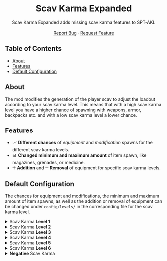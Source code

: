 <p align="center">
  <h1 align="center">Scav Karma Expanded</h1>
  <p align="center">
    Scav Karma Expanded adds missing scav karma features to SPT-AKI.
    <br />
    <br />
    <a href="https://github.com/SPT-Expanded/Scav-Karma/issues">Report Bug</a>
    ·
    <a href="https://github.com/SPT-Expanded/Scav-Karma/issues">Request Feature</a>
  </p>
</p>

## Table of Contents
- [About](#about)
- [Features](#features)
- [Default Configuration](#default-configuration)

## About
The mod modifies the generation of the player scav to adjust the loadout according to your scav karma level. This means that with a high scav karma level you have a higher chance of spawning with weapons, armor, backpacks etc. and with a low scav karma level a lower chance.

## Features
* 📈 **Different chances** of _equipment_ and _modification_ spawns for the different scav karma levels.
* 📊 **Changed minimum and maximum amount** of item spawn, like magazines, grenades, or medicine.
* ➕ **Addition** and ➖ **Removal** of equipment for specific scav karma levels.

## Default Configuration
The chances for equipment and modifications, the minimum and maximum amount of item spawns, as well as the addition or removal of equipment can be changed under `config/levels/` in the corresponding file for the scav karma level.
<details>
  <summary>Scav Karma <b>Level 1</b></summary>
  <table>
    <h3>Equipment Chances</h3>
    <tr><th>Equipment Type</th><th>Chance of Spawning with in %</th></tr>
    <tr><td>Headwear</td><td>48</td></tr>
    <tr><td>Earpiece</td><td>0</td></tr>
    <tr><td>FaceCover</td><td>24</td></tr>
    <tr><td>Armor Vest</td><td>19</td></tr>
    <tr><td>Eyewear</td><td>20</td></tr>
    <tr><td>Arm Band</td><td>0</td></tr>
    <tr><td>Tactical Vest</td><td>57</td></tr>
    <tr><td>Backpack</td><td>38</td></tr>
    <tr><td>First Primary Weapon</td><td>62</td></tr>
    <tr><td>Second Primary Weapon</td><td>0</td></tr>
    <tr><td>Holster</td><td>0</td></tr>
    <tr><td>Scabbard</td><td>91</td></tr>
  </table>
  <table>
    <h3>Added Equipment</h3>
    <tr><th>Equipment Type</th><th>Item Name</th></tr>
    <tr><td>Headwear</td><td></td></tr>
    <tr><td>Earpiece</td><td></td></tr>
    <tr><td>FaceCover</td><td></td></tr>
    <tr><td>Armor Vest</td><td></td></tr>
    <tr><td>Eyewear</td><td></td></tr>
    <tr><td>Arm Band</td><td></td></tr>
    <tr><td>Tactical Vest</td><td></td></tr>
    <tr><td>Backpack</td><td></td></tr>
    <tr><td>First Primary Weapon</td><td></td></tr>
    <tr><td>Second Primary Weapon</td><td></td></tr>
    <tr><td>Holster</td><td></td></tr>
    <tr><td>Scabbard</td><td></td></tr>
  </table>
  <table>
    <h3>Removed Equipment</h3>
    <tr><th>Equipment Type</th><th>Item Name</th></tr>
    <tr><td>Headwear</td><td></td></tr>
    <tr><td>Earpiece</td><td></td></tr>
    <tr><td>FaceCover</td><td></td></tr>
    <tr><td>Armor Vest</td><td></td></tr>
    <tr><td>Eyewear</td><td></td></tr>
    <tr><td>Arm Band</td><td></td></tr>
    <tr><td>Tactical Vest</td><td></td></tr>
    <tr><td>Backpack</td><td></td></tr>
    <tr><td>First Primary Weapon</td><td></td></tr>
    <tr><td>Second Primary Weapon</td><td></td></tr>
    <tr><td>Holster</td><td></td></tr>
    <tr><td>Scabbard</td><td></td></tr>
  </table>
  <table>
    <h3>Modification Chances</h3>
    <p>More modifications are affected but here are the most important ones.</p>
    <tr><th>Mod Type</th><th>Chance of spawning with in %</th></tr>
    <tr><td>Scope</td><td>9</td></tr>
    <tr><td>Stock</td><td>46</td></tr>
    <tr><td>Foregrip</td><td>0</td></tr>
    <tr><td>Muzzel</td><td>31</td></tr>
  </table>
  <table>
    <h3>Item Minimum and Maximum</h3>
    <tr><th>Item Type</th><th>Minimum amount of spawning with</th><th>Maximum amount of spawning with</th></tr>
    <tr><td>Special Items</td><td>0</td><td>0</td></tr>
    <tr><td>Healing Items</td><td>0</td><td>1</td></tr>
    <tr><td>Loose Loot</td><td>0</td><td>2</td></tr>
    <tr><td>Magazines</td><td>1</td><td>3</td></tr>
    <tr><td>Grenades</td><td>0</td><td>1</td></tr>
  </table>
</details>
<details>
  <summary>Scav Karma <b>Level 2</b></summary>
  <table>
    <h3>Equipment Chances</h3>
    <tr><th>Equipment Type</th><th>Chance of Spawning with in %</th></tr>
    <tr><td>Headwear</td><td>50</td></tr>
    <tr><td>Earpiece</td><td>2</td></tr>
    <tr><td>FaceCover</td><td>31</td></tr>
    <tr><td>Armor Vest</td><td>26</td></tr>
    <tr><td>Eyewear</td><td>22</td></tr>
    <tr><td>Arm Band</td><td>0</td></tr>
    <tr><td>Tactical Vest</td><td>65</td></tr>
    <tr><td>Backpack</td><td>41</td></tr>
    <tr><td>First Primary Weapon</td><td>76</td></tr>
    <tr><td>Second Primary Weapon</td><td>0</td></tr>
    <tr><td>Holster</td><td>0</td></tr>
    <tr><td>Scabbard</td><td>94</td></tr>
  </table>
  <table>
    <h3>Added Equipment</h3>
    <tr><th>Equipment Type</th><th>Item Name</th></tr>
    <tr><td>Headwear</td><td></td></tr>
    <tr><td>Earpiece</td><td></td></tr>
    <tr><td>FaceCover</td><td></td></tr>
    <tr><td>Armor Vest</td><td></td></tr>
    <tr><td>Eyewear</td><td></td></tr>
    <tr><td>Arm Band</td><td></td></tr>
    <tr><td>Tactical Vest</td><td></td></tr>
    <tr><td>Backpack</td><td></td></tr>
    <tr><td>First Primary Weapon</td><td></td></tr>
    <tr><td>Second Primary Weapon</td><td></td></tr>
    <tr><td>Holster</td><td></td></tr>
    <tr><td>Scabbard</td><td></td></tr>
  </table>
  <table>
    <h3>Removed Equipment</h3>
    <tr><th>Equipment Type</th><th>Item Name</th></tr>
    <tr><td>Headwear</td><td></td></tr>
    <tr><td>Earpiece</td><td></td></tr>
    <tr><td>FaceCover</td><td></td></tr>
    <tr><td>Armor Vest</td><td></td></tr>
    <tr><td>Eyewear</td><td></td></tr>
    <tr><td>Arm Band</td><td></td></tr>
    <tr><td>Tactical Vest</td><td></td></tr>
    <tr><td>Backpack</td><td></td></tr>
    <tr><td>First Primary Weapon</td><td></td></tr>
    <tr><td>Second Primary Weapon</td><td></td></tr>
    <tr><td>Holster</td><td></td></tr>
    <tr><td>Scabbard</td><td></td></tr>
  </table>
  <table>
    <h3>Modification Chances</h3>
    <p>More modifications are affected but here are the most important ones.</p>
    <tr><th>Mod Type</th><th>Chance of spawning with in %</th></tr>
    <tr><td>Scope</td><td>11</td></tr>
    <tr><td>Stock</td><td>47</td></tr>
    <tr><td>Foregrip</td><td>5</td></tr>
    <tr><td>Muzzel</td><td>35</td></tr>
  </table>
  <table>
    <h3>Item Minimum and Maximum</h3>
    <tr><th>Item Type</th><th>Minimum amount of spawning with</th><th>Maximum amount of spawning with</th></tr>
    <tr><td>Special Items</td><td>0</td><td>0</td></tr>
    <tr><td>Healing Items</td><td>0</td><td>2</td></tr>
    <tr><td>Loose Loot</td><td>1</td><td>3</td></tr>
    <tr><td>Magazines</td><td>1</td><td>3</td></tr>
    <tr><td>Grenades</td><td>0</td><td>2</td></tr>
  </table>
</details>
<details>
  <summary>Scav Karma <b>Level 3</b></summary>
  <table>
    <h3>Equipment Chances</h3>
    <tr><th>Equipment Type</th><th>Chance of Spawning with in %</th></tr>
    <tr><td>Headwear</td><td>60</td></tr>
    <tr><td>Earpiece</td><td>7</td></tr>
    <tr><td>FaceCover</td><td>38</td></tr>
    <tr><td>Armor Vest</td><td>31</td></tr>
    <tr><td>Eyewear</td><td>26</td></tr>
    <tr><td>Arm Band</td><td>0</td></tr>
    <tr><td>Tactical Vest</td><td>71</td></tr>
    <tr><td>Backpack</td><td>52</td></tr>
    <tr><td>First Primary Weapon</td><td>80</td></tr>
    <tr><td>Second Primary Weapon</td><td>0</td></tr>
    <tr><td>Holster</td><td>3</td></tr>
    <tr><td>Scabbard</td><td>96</td></tr>
  </table>
  <table>
    <h3>Added Equipment</h3>
    <tr><th>Equipment Type</th><th>Item Name</th></tr>
    <tr><td>Headwear</td><td></td></tr>
    <tr><td>Earpiece</td><td></td></tr>
    <tr><td>FaceCover</td><td></td></tr>
    <tr><td>Armor Vest</td><td></td></tr>
    <tr><td>Eyewear</td><td></td></tr>
    <tr><td>Arm Band</td><td></td></tr>
    <tr><td>Tactical Vest</td><td></td></tr>
    <tr><td>Backpack</td><td></td></tr>
    <tr><td>First Primary Weapon</td><td></td></tr>
    <tr><td>Second Primary Weapon</td><td></td></tr>
    <tr><td>Holster</td><td></td></tr>
    <tr><td>Scabbard</td><td></td></tr>
  </table>
  <table>
    <h3>Removed Equipment</h3>
    <tr><th>Equipment Type</th><th>Item Name</th></tr>
    <tr><td>Headwear</td><td></td></tr>
    <tr><td>Earpiece</td><td></td></tr>
    <tr><td>FaceCover</td><td></td></tr>
    <tr><td>Armor Vest</td><td></td></tr>
    <tr><td>Eyewear</td><td></td></tr>
    <tr><td>Arm Band</td><td></td></tr>
    <tr><td>Tactical Vest</td><td></td></tr>
    <tr><td>Backpack</td><td></td></tr>
    <tr><td>First Primary Weapon</td><td></td></tr>
    <tr><td>Second Primary Weapon</td><td></td></tr>
    <tr><td>Holster</td><td></td></tr>
    <tr><td>Scabbard</td><td></td></tr>
  </table>
  <table>
    <h3>Modification Chances</h3>
    <p>More modifications are affected but here are the most important ones.</p>
    <tr><th>Mod Type</th><th>Chance of spawning with in %</th></tr>
    <tr><td>Scope</td><td>19</td></tr>
    <tr><td>Stock</td><td>51</td></tr>
    <tr><td>Foregrip</td><td>13</td></tr>
    <tr><td>Muzzel</td><td>43</td></tr>
  </table>
  <table>
    <h3>Item Minimum and Maximum</h3>
    <tr><th>Item Type</th><th>Minimum amount of spawning with</th><th>Maximum amount of spawning with</th></tr>
    <tr><td>Special Items</td><td>0</td><td>0</td></tr>
    <tr><td>Healing Items</td><td>1</td><td>0</td></tr>
    <tr><td>Loose Loot</td><td>1</td><td>4</td></tr>
    <tr><td>Magazines</td><td>1</td><td>4</td></tr>
    <tr><td>Grenades</td><td>0</td><td>3</td></tr>
  </table>
</details>
<details>
  <summary>Scav Karma <b>Level 4</b></summary>
  <table>
    <h3>Equipment Chances</h3>
    <tr><th>Equipment Type</th><th>Chance of Spawning with in %</th></tr>
    <tr><td>Headwear</td><td>74</td></tr>
    <tr><td>Earpiece</td><td>14</td></tr>
    <tr><td>FaceCover</td><td>41</td></tr>
    <tr><td>Armor Vest</td><td>36</td></tr>
    <tr><td>Eyewear</td><td>29</td></tr>
    <tr><td>Arm Band</td><td>0</td></tr>
    <tr><td>Tactical Vest</td><td>82</td></tr>
    <tr><td>Backpack</td><td>63</td></tr>
    <tr><td>First Primary Weapon</td><td>89</td></tr>
    <tr><td>Second Primary Weapon</td><td>0</td></tr>
    <tr><td>Holster</td><td>6</td></tr>
    <tr><td>Scabbard</td><td>100</td></tr>
  </table>
  <table>
    <h3>Added Equipment</h3>
    <tr><th>Equipment Type</th><th>Item Name</th></tr>
    <tr><td>Headwear</td><td></td></tr>
    <tr><td>Earpiece</td><td></td></tr>
    <tr><td>FaceCover</td><td></td></tr>
    <tr><td>Armor Vest</td><td></td></tr>
    <tr><td>Eyewear</td><td></td></tr>
    <tr><td>Arm Band</td><td></td></tr>
    <tr><td>Tactical Vest</td><td></td></tr>
    <tr><td>Backpack</td><td></td></tr>
    <tr><td>First Primary Weapon</td><td></td></tr>
    <tr><td>Second Primary Weapon</td><td></td></tr>
    <tr><td>Holster</td><td></td></tr>
    <tr><td>Scabbard</td><td></td></tr>
  </table>
  <table>
    <h3>Removed Equipment</h3>
    <tr><th>Equipment Type</th><th>Item Name</th></tr>
    <tr><td>Headwear</td><td></td></tr>
    <tr><td>Earpiece</td><td></td></tr>
    <tr><td>FaceCover</td><td></td></tr>
    <tr><td>Armor Vest</td><td></td></tr>
    <tr><td>Eyewear</td><td></td></tr>
    <tr><td>Arm Band</td><td></td></tr>
    <tr><td>Tactical Vest</td><td></td></tr>
    <tr><td>Backpack</td><td></td></tr>
    <tr><td>First Primary Weapon</td><td></td></tr>
    <tr><td>Second Primary Weapon</td><td></td></tr>
    <tr><td>Holster</td><td></td></tr>
    <tr><td>Scabbard</td><td></td></tr>
  </table>
  <table>
    <h3>Modification Chances</h3>
    <p>More modifications are affected but here are the most important ones.</p>
    <tr><th>Mod Type</th><th>Chance of spawning with in %</th></tr>
    <tr><td>Scope</td><td>26</td></tr>
    <tr><td>Stock</td><td>60</td></tr>
    <tr><td>Foregrip</td><td>21</td></tr>
    <tr><td>Muzzel</td><td>51</td></tr>
  </table>
  <table>
    <h3>Item Minimum and Maximum</h3>
    <tr><th>Item Type</th><th>Minimum amount of spawning with</th><th>Maximum amount of spawning with</th></tr>
    <tr><td>Special Items</td><td>0</td><td>1</td></tr>
    <tr><td>Healing Items</td><td>1</td><td>3</td></tr>
    <tr><td>Loose Loot</td><td>2</td><td>4</td></tr>
    <tr><td>Magazines</td><td>2</td><td>4</td></tr>
    <tr><td>Grenades</td><td>1</td><td>3</td></tr>
  </table>
</details>
<details>
  <summary>Scav Karma <b>Level 5</b></summary>
  <table>
    <h3>Equipment Chances</h3>
    <tr><th>Equipment Type</th><th>Chance of Spawning with in %</th></tr>
    <tr><td>Headwear</td><td>81</td></tr>
    <tr><td>Earpiece</td><td>17</td></tr>
    <tr><td>FaceCover</td><td>48</td></tr>
    <tr><td>Armor Vest</td><td>44</td></tr>
    <tr><td>Eyewear</td><td>31</td></tr>
    <tr><td>Arm Band</td><td>0</td></tr>
    <tr><td>Tactical Vest</td><td>89</td></tr>
    <tr><td>Backpack</td><td>68</td></tr>
    <tr><td>First Primary Weapon</td><td>92</td></tr>
    <tr><td>Second Primary Weapon</td><td>0</td></tr>
    <tr><td>Holster</td><td>12</td></tr>
    <tr><td>Scabbard</td><td>100</td></tr>
  </table>
  <table>
    <h3>Added Equipment</h3>
    <tr><th>Equipment Type</th><th>Item Name</th></tr>
    <tr><td>Headwear</td><td></td></tr>
    <tr><td>Earpiece</td><td></td></tr>
    <tr><td>FaceCover</td><td></td></tr>
    <tr><td>Armor Vest</td><td></td></tr>
    <tr><td>Eyewear</td><td></td></tr>
    <tr><td>Arm Band</td><td></td></tr>
    <tr><td>Tactical Vest</td><td></td></tr>
    <tr><td>Backpack</td><td></td></tr>
    <tr><td>First Primary Weapon</td><td></td></tr>
    <tr><td>Second Primary Weapon</td><td></td></tr>
    <tr><td>Holster</td><td></td></tr>
    <tr><td>Scabbard</td><td></td></tr>
  </table>
  <table>
    <h3>Removed Equipment</h3>
    <tr><th>Equipment Type</th><th>Item Name</th></tr>
    <tr><td>Headwear</td><td></td></tr>
    <tr><td>Earpiece</td><td></td></tr>
    <tr><td>FaceCover</td><td></td></tr>
    <tr><td>Armor Vest</td><td></td></tr>
    <tr><td>Eyewear</td><td></td></tr>
    <tr><td>Arm Band</td><td></td></tr>
    <tr><td>Tactical Vest</td><td></td></tr>
    <tr><td>Backpack</td><td></td></tr>
    <tr><td>First Primary Weapon</td><td></td></tr>
    <tr><td>Second Primary Weapon</td><td></td></tr>
    <tr><td>Holster</td><td></td></tr>
    <tr><td>Scabbard</td><td></td></tr>
  </table>
  <table>
    <h3>Modification Chances</h3>
    <p>More modifications are affected but here are the most important ones.</p>
    <tr><th>Mod Type</th><th>Chance of spawning with in %</th></tr>
    <tr><td>Scope</td><td>34</td></tr>
    <tr><td>Stock</td><td>78</td></tr>
    <tr><td>Foregrip</td><td>25</td></tr>
    <tr><td>Muzzel</td><td>56</td></tr>
  </table>
  <table>
    <h3>Item Minimum and Maximum</h3>
    <tr><th>Item Type</th><th>Minimum amount of spawning with</th><th>Maximum amount of spawning with</th></tr>
    <tr><td>Special Items</td><td>0</td><td>1</td></tr>
    <tr><td>Healing Items</td><td>2</td><td>3</td></tr>
    <tr><td>Loose Loot</td><td>2</td><td>4</td></tr>
    <tr><td>Magazines</td><td>3</td><td>4</td></tr>
    <tr><td>Grenades</td><td>2</td><td>3</td></tr>
  </table>
</details>
<details>
  <summary>Scav Karma <b>Level 6</b></summary>
  <table>
    <h3>Equipment Chances</h3>
    <tr><th>Equipment Type</th><th>Chance of Spawning with in %</th></tr>
    <tr><td>Headwear</td><td>90</td></tr>
    <tr><td>Earpiece</td><td>26</td></tr>
    <tr><td>FaceCover</td><td>52</td></tr>
    <tr><td>Armor Vest</td><td>53</td></tr>
    <tr><td>Eyewear</td><td>37</td></tr>
    <tr><td>Arm Band</td><td>0</td></tr>
    <tr><td>Tactical Vest</td><td>100</td></tr>
    <tr><td>Backpack</td><td>70</td></tr>
    <tr><td>First Primary Weapon</td><td>100</td></tr>
    <tr><td>Second Primary Weapon</td><td>8</td></tr>
    <tr><td>Holster</td><td>16</td></tr>
    <tr><td>Scabbard</td><td>100</td></tr>
  </table>
  <table>
    <h3>Added Equipment</h3>
    <tr><th>Equipment Type</th><th>Item Name</th></tr>
    <tr><td>Headwear</td><td></td></tr>
    <tr><td>Earpiece</td><td></td></tr>
    <tr><td>FaceCover</td><td></td></tr>
    <tr><td>Armor Vest</td><td></td></tr>
    <tr><td>Eyewear</td><td></td></tr>
    <tr><td>Arm Band</td><td></td></tr>
    <tr><td>Tactical Vest</td><td></td></tr>
    <tr><td>Backpack</td><td></td></tr>
    <tr><td>First Primary Weapon</td><td></td></tr>
    <tr><td>Second Primary Weapon</td><td></td></tr>
    <tr><td>Holster</td><td></td></tr>
    <tr><td>Scabbard</td><td></td></tr>
  </table>
  <table>
    <h3>Removed Equipment</h3>
    <tr><th>Equipment Type</th><th>Item Name</th></tr>
    <tr><td>Headwear</td><td></td></tr>
    <tr><td>Earpiece</td><td></td></tr>
    <tr><td>FaceCover</td><td></td></tr>
    <tr><td>Armor Vest</td><td></td></tr>
    <tr><td>Eyewear</td><td></td></tr>
    <tr><td>Arm Band</td><td></td></tr>
    <tr><td>Tactical Vest</td><td></td></tr>
    <tr><td>Backpack</td><td></td></tr>
    <tr><td>First Primary Weapon</td><td></td></tr>
    <tr><td>Second Primary Weapon</td><td></td></tr>
    <tr><td>Holster</td><td></td></tr>
    <tr><td>Scabbard</td><td></td></tr>
  </table>
  <table>
    <h3>Modification Chances</h3>
    <p>More modifications are affected but here are the most important ones.</p>
    <tr><th>Mod Type</th><th>Chance of spawning with in %</th></tr>
    <tr><td>Scope</td><td></td></tr>
    <tr><td>Stock</td><td></td></tr>
    <tr><td>Foregrip</td><td></td></tr>
    <tr><td>Muzzel</td><td></td></tr>
  </table>
  <table>
    <h3>Item Minimum and Maximum</h3>
    <tr><th>Item Type</th><th>Minimum amount of spawning with</th><th>Maximum amount of spawning with</th></tr>
    <tr><td>Special Items</td><td></td><td></td></tr>
    <tr><td>Healing Items</td><td></td><td></td></tr>
    <tr><td>Loose Loot</td><td></td><td></td></tr>
    <tr><td>Magazines</td><td></td><td></td></tr>
    <tr><td>Grenades</td><td></td><td></td></tr>
  </table>
</details>
<details>
  <summary><b>Negative</b> Scav Karma</summary>
  <table>
    <h3>Equipment Chances</h3>
    <tr><th>Equipment Type</th><th>Chance of Spawning with in %</th></tr>
    <tr><td>Headwear</td><td>38</td></tr>
    <tr><td>Earpiece</td><td>0</td></tr>
    <tr><td>FaceCover</td><td>21</td></tr>
    <tr><td>Armor Vest</td><td>17</td></tr>
    <tr><td>Eyewear</td><td>10</td></tr>
    <tr><td>Arm Band</td><td>0</td></tr>
    <tr><td>Tactical Vest</td><td>45</td></tr>
    <tr><td>Backpack</td><td>33</td></tr>
    <tr><td>First Primary Weapon</td><td>51</td></tr>
    <tr><td>Second Primary Weapon</td><td>0</td></tr>
    <tr><td>Holster</td><td>0</td></tr>
    <tr><td>Scabbard</td><td>90</td></tr>
  </table>
  <table>
    <h3>Removed Equipment</h3>
    <tr><th>Equipment Type</th><th>Item Name</th></tr>
    <tr><td>FaceCover</td><td>Pestily plague mask,<br>GP-7</td></tr>
    <tr><td>Armor Vest</td><td>MF-UNTAR,<br>BNTI Gzhel-K,<br>BNTI Kirasa-N,<br>6B13,<br>NFM THOR</td></tr>
    <tr><td>Tactical Vest</td><td>Crye Precision AVS,<br>BlackRock,<br>ANA Tactical Alpha,<br>WARTECH MK3 TV-104,<br>6B5-15 Zh-86 Uley,<br>Belt-A + Belt-B,<br>Azimut SS "Zhuk"</td></tr>
    <tr><td>Backpack</td><td>Flyye MBSS,<br>Scav backpack,<br>Pilgrim,<br>Hazard 4 Pillbox</td></tr>
    <tr><td>First Primary Weapon</td><td>AK-74N,<br>AKS-74N,<br>AK-74M,<br>AK-105</td></tr>
    <tr><td>Holster</td><td>SIG P226R</td></tr>
  </table>
  <table>
    <h3>Modification Chances</h3>
    <p>More modifications are affected but here are the most important ones.</p>
    <tr><th>Mod Type</th><th>Chance of spawning with in %</th></tr>
    <tr><td>Scope</td><td>0</td></tr>
    <tr><td>Stock</td><td>33</td></tr>
    <tr><td>Foregrip</td><td>0</td></tr>
    <tr><td>Muzzel</td><td>25</td></tr>
  </table>
  <table>
    <h3>Item Minimum and Maximum</h3>
    <tr><th>Item Type</th><th>Minimum amount of spawning with</th><th>Maximum amount of spawning with</th></tr>
    <tr><td>Special Items</td><td>0</td><td>0</td></tr>
    <tr><td>Healing Items</td><td>0</td><td>1</td></tr>
    <tr><td>Loose Loot</td><td>1</td><td>2</td></tr>
    <tr><td>Magazines</td><td>1</td><td>2</td></tr>
    <tr><td>Grenades</td><td>0</td><td>0</td></tr>
  </table>
</details>
